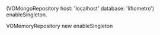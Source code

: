 (VOMongoRepository host: 'localhost' database: 'lifiometro')
	enableSingleton.
	

VOMemoryRepository new enableSingleton 